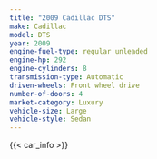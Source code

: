 ```yaml
---
title: "2009 Cadillac DTS"
make: Cadillac
model: DTS
year: 2009
engine-fuel-type: regular unleaded
engine-hp: 292
engine-cylinders: 8
transmission-type: Automatic
driven-wheels: Front wheel drive
number-of-doors: 4
market-category: Luxury
vehicle-size: Large
vehicle-style: Sedan
---
```


{{< car_info >}}
